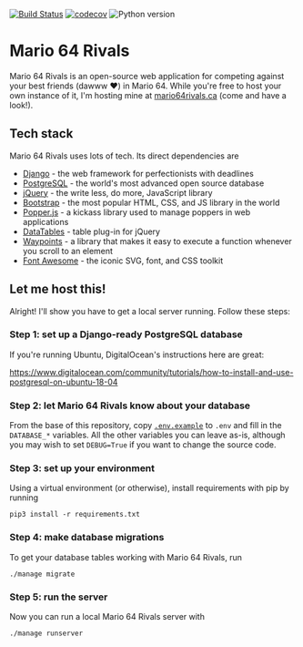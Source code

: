 [![Build Status](https://travis-ci.com/mwiens91/mario-64-rivals.svg?branch=master)](https://travis-ci.com/mwiens91/mario-64-rivals)
[![codecov](https://codecov.io/gh/mwiens91/mario-64-rivals/branch/master/graph/badge.svg)](https://codecov.io/gh/mwiens91/mario-64-rivals)
![Python version](https://img.shields.io/badge/python-3.5,3.6,3.7-blue.svg)

# Mario 64 Rivals

Mario 64 Rivals is an open-source web application for competing against
your best friends (dawww :heart:) in Mario 64.  While you're free to
host your own instance of it, I'm hosting mine at
[mario64rivals.ca](https://mario64rivals.ca) (come and have a look!).

## Tech stack

Mario 64 Rivals uses lots of tech. Its direct dependencies are

- [Django](https://www.djangoproject.com/) - the web framework for perfectionists with deadlines
- [PostgreSQL](https://www.postgresql.org/) - the world's most advanced open source database
- [jQuery](https://jquery.com/) - the write less, do more, JavaScript library
- [Bootstrap](https://getbootstrap.com/) - the most popular HTML, CSS, and JS library in the world
- [Popper.js](https://popper.js.org/) - a kickass library used to manage poppers in web applications
- [DataTables](https://datatables.net/) - table plug-in for jQuery
- [Waypoints](http://imakewebthings.com/waypoints/) - a library that makes it easy to execute a function whenever you scroll to an element
- [Font Awesome](https://fontawesome.com/) - the iconic SVG, font, and CSS toolkit


## Let me host this!

Alright! I'll show you have to get a local server running. Follow these
steps:

### Step 1: set up a Django-ready PostgreSQL database

If you're running Ubuntu, DigitalOcean's instructions here are great:

https://www.digitalocean.com/community/tutorials/how-to-install-and-use-postgresql-on-ubuntu-18-04

### Step 2: let Mario 64 Rivals know about your database

From the base of this repository, copy [`.env.example`](.env.example) to
`.env` and fill in the `DATABASE_*` variables. All the other variables
you can leave as-is, although you may wish to set `DEBUG=True` if you
want to change the source code.

### Step 3: set up your environment

Using a virtual environment (or otherwise), install requirements with
pip by running

```
pip3 install -r requirements.txt
```

### Step 4: make database migrations

To get your database tables working with Mario 64 Rivals, run

```
./manage migrate
```

### Step 5: run the server

Now you can run a local Mario 64 Rivals server with

```
./manage runserver
```
